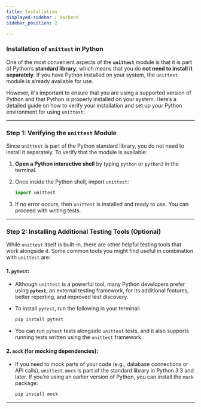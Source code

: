 ```yaml
---
title: Installation
displayed-sidebar : backend
sidebar_position: 2

---
```

### Installation of `unittest` in Python

One of the most convenient aspects of the **`unittest`** module is that it is part of Python’s **standard library**, which means that you do **not need to install it separately**. If you have Python installed on your system, the `unittest` module is already available for use.

However, it's important to ensure that you are using a supported version of Python and that Python is properly installed on your system. Here’s a detailed guide on how to verify your installation and set up your Python environment for using `unittest`:

---

### Step 1: Verifying the `unittest` Module

Since `unittest` is part of the Python standard library, you do not need to install it separately. To verify that the module is available:

1. **Open a Python interactive shell** by typing `python` or `python3` in the terminal.
2. Once inside the Python shell, import `unittest`:

   ```python
   import unittest
   ```

3. If no error occurs, then `unittest` is installed and ready to use. You can proceed with writing tests.

---

### Step 2: Installing Additional Testing Tools (Optional)

While `unittest` itself is built-in, there are other helpful testing tools that work alongside it. Some common tools you might find useful in combination with `unittest` are:

#### 1. **`pytest`**:
   - Although `unittest` is a powerful tool, many Python developers prefer using **`pytest`**, an external testing framework, for its additional features, better reporting, and improved test discovery.
   - To install `pytest`, run the following in your terminal:

     ```bash
     pip install pytest
     ```

   - You can run `pytest` tests alongside `unittest` tests, and it also supports running tests written using the `unittest` framework.

#### 2. **`mock` (for mocking dependencies)**:
   - If you need to mock parts of your code (e.g., database connections or API calls), `unittest.mock` is part of the standard library in Python 3.3 and later. If you're using an earlier version of Python, you can install the `mock` package:
   
     ```bash
     pip install mock
     ```

---




<!-- ### Conclusion

Since `unittest` is a part of Python’s standard library, no additional installation is required if you are using a supported version of Python. Ensure that you have Python installed on your system, and you can immediately begin writing and running tests using `unittest`. For advanced testing needs, you may want to install additional packages like `pytest` or `mock`. With this setup, you can confidently test your Python code to ensure that it functions correctly and reliably. -->